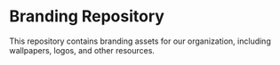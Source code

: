 # Branding Repository
This repository contains branding assets for our organization, including wallpapers, logos, and other resources.

